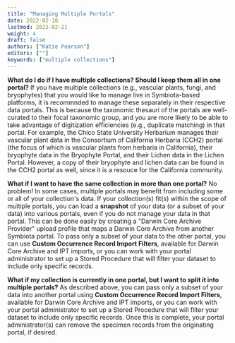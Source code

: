 ```yaml
---
title: "Managing Multiple Portals"
date: 2022-02-18
lastmod: 2022-02-21
weight: 4
draft: false
authors: ["Katie Pearson"]
editors: [""]
keywords: ["multiple collections"]
---
```


**What do I do if I have multiple collections? Should I keep them all in one portal?**
If you have multiple collections (e.g., vascular plants, fungi, and bryophytes) that you would like to manage live in Symbiota-based platforms, it is recommnded to manage these separately in their respective data portals. This is because the taxonomic thesauri of the portals are well-curated to their focal taxonomic group, and you are more likely to be able to take advantage of digitization efficiencies (e.g., duplicate matching) in that portal. For example, the Chico State University Herbarium manages their vascular plant data in the Consortium of California Herbaria (CCH2) portal (the focus of which is vascular plants from herbaria in California), their bryophyte data in the Bryophyte Portal, and their Lichen data in the Lichen Portal. However, a copy of their bryophyte and lichen data can be found in the CCH2 portal as well, since it is a resouce for the California community.

**What if I want to have the same collection in more than one portal?**
No problem! In some cases, multiple portals may benefit from including some or all of your collection's data. If your collection(s) fit(s) within the scope of multiple portals, you can load a **snapshot** of your data (or a subset of your data) into various portals, even if you do not manage your data in that portal. This can be done easily by creating a "Darwin Core Archive Provider" upload profile that maps a Darwin Core Archive from another Symbiota portal. To pass only a subset of your data to the other portal, you can use **Custom Occurrence Record Import Filters**, available for Darwin Core Archive and IPT imports, or you can work with your portal administrator to set up a Stored Procedure that will filter your dataset to include only specific records.

**What if my collection is currently in one portal, but I want to split it into multiple portals?**
As described above, you can pass only a subset of your data into another portal using **Custom Occurrence Record Import Filters**, available for Darwin Core Archive and IPT imports, or you can work with your portal administrator to set up a Stored Procedure that will filter your dataset to include only specific records. Once this is complete, your portal administrator(s) can remove the specimen records from the originating portal, if desired.
